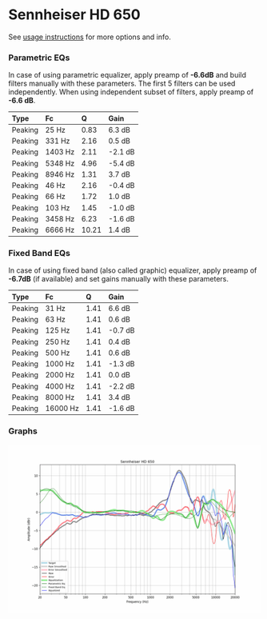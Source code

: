 # Sennheiser HD 650
See [usage instructions](https://github.com/jaakkopasanen/AutoEq#usage) for more options and info.

### Parametric EQs
In case of using parametric equalizer, apply preamp of **-6.6dB** and build filters manually
with these parameters. The first 5 filters can be used independently.
When using independent subset of filters, apply preamp of **-6.6 dB**.

| Type    | Fc      |     Q | Gain    |
|:--------|:--------|:------|:--------|
| Peaking | 25 Hz   |  0.83 | 6.3 dB  |
| Peaking | 331 Hz  |  2.16 | 0.5 dB  |
| Peaking | 1403 Hz |  2.11 | -2.1 dB |
| Peaking | 5348 Hz |  4.96 | -5.4 dB |
| Peaking | 8946 Hz |  1.31 | 3.7 dB  |
| Peaking | 46 Hz   |  2.16 | -0.4 dB |
| Peaking | 66 Hz   |  1.72 | 1.0 dB  |
| Peaking | 103 Hz  |  1.45 | -1.0 dB |
| Peaking | 3458 Hz |  6.23 | -1.6 dB |
| Peaking | 6666 Hz | 10.21 | 1.4 dB  |

### Fixed Band EQs
In case of using fixed band (also called graphic) equalizer, apply preamp of **-6.7dB**
(if available) and set gains manually with these parameters.

| Type    | Fc       |    Q | Gain    |
|:--------|:---------|:-----|:--------|
| Peaking | 31 Hz    | 1.41 | 6.6 dB  |
| Peaking | 63 Hz    | 1.41 | 0.6 dB  |
| Peaking | 125 Hz   | 1.41 | -0.7 dB |
| Peaking | 250 Hz   | 1.41 | 0.4 dB  |
| Peaking | 500 Hz   | 1.41 | 0.6 dB  |
| Peaking | 1000 Hz  | 1.41 | -1.3 dB |
| Peaking | 2000 Hz  | 1.41 | 0.0 dB  |
| Peaking | 4000 Hz  | 1.41 | -2.2 dB |
| Peaking | 8000 Hz  | 1.41 | 3.4 dB  |
| Peaking | 16000 Hz | 1.41 | -1.6 dB |

### Graphs
![](./Sennheiser%20HD%20650.png)